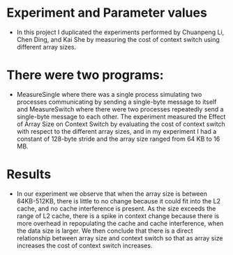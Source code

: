 # Experiment and Parameter values

* In this project I duplicated the experiments performed by Chuanpeng Li, Chen Ding, and Kai She by measuring the cost of context switch using different array sizes. 

# There were two programs:

* MeasureSingle where there was a single process simulating two processes communicating by sending a single-byte message to itself and MeasureSwitch where there were two processes repeatedly send a single-byte message to each other. The experiment measured the Effect of Array Size on Context Switch by evaluating the cost of context switch with respect to the different array sizes, and in my experiment I had a constant of 128-byte stride and the array size ranged from 64 KB to 16 MB. 

# Results

* In our experiment we observe that when the array size is between 64KB-512KB, there is little to no change because it could fit into the L2 cache, and no cache interference is present. As the size exceeds the range of L2 cache, there is a spike in context change because there is more overhead in repopulating the cache and cache interference, when the data size is larger. We then conclude that there is a direct relationship between array size and context switch so that as array size increases the cost of context switch increases. 
